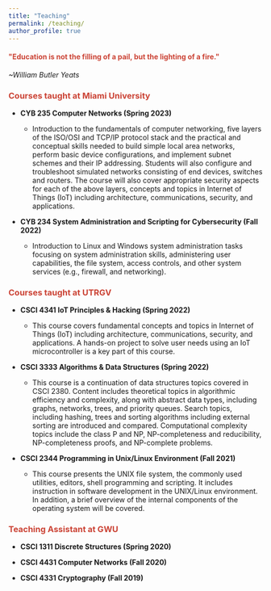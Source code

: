 ```yaml
---
title: "Teaching"
permalink: /teaching/
author_profile: true
---
```

<link href="https://fonts.googleapis.com/css?family=Comfortaa:300,400,700|Righteous" rel="stylesheet">

<h4><font color="#cb4335">"Education is not the filling of a pail, but the lighting of a fire."</font></h4>
 
 *~William Butler Yeats*
### <i class="fa fa-fw fa-chalkboard-teacher" aria-hidden="true" style="color:#cb4335"></i><font color="#cb4335"> Courses taught at Miami University</font>

* **CYB 235 Computer Networks (Spring 2023)**
  * Introduction to the fundamentals of computer networking, five layers of the ISO/OSI and TCP/IP protocol stack and the practical and conceptual skills needed to build simple local area networks, perform basic device configurations, and implement subnet schemes and their IP addressing. Students will also configure and troubleshoot simulated networks consisting of end devices, switches and routers. The course will also cover appropriate security aspects for each of the above layers, concepts and topics in Internet of Things (IoT) including architecture, communications, security, and applications. 

* **CYB 234 System Administration and Scripting for Cybersecurity (Fall 2022)**
  * Introduction to Linux and Windows system administration tasks focusing on system administration skills, administering user capabilities, the file system, access controls, and other system services (e.g., firewall, and networking). 


### <i class="fa fa-fw fa-chalkboard-teacher" aria-hidden="true" style="color:#cb4335"></i><font color="#cb4335"> Courses taught at UTRGV</font>

* **CSCI 4341 IoT Principles & Hacking (Spring 2022)** 
  * This course covers fundamental concepts and topics in Internet of Things  (IoT) including architecture, communications, security, and applications. A hands-on project to solve user needs using an IoT microcontroller is a key part of this course.

* **CSCI 3333 Algorithms & Data Structures (Spring 2022)** 
  * This course is a continuation of data structures topics covered in CSCI 2380. Content includes theoretical topics in algorithmic efficiency and complexity, along with abstract data types, including graphs, networks, trees, and priority queues. Search topics, including hashing, trees and sorting algorithms including external sorting are introduced and compared. Computational complexity topics include the class P and NP, NP-completeness and reducibility, NP-completeness proofs, and NP-complete problems. 
* **CSCI 2344 Programming in Unix/Linux Environment (Fall 2021)** 
  * This course presents the UNIX file system, the commonly used utilities, editors, shell programming and scripting. It includes instruction in software development in the UNIX/Linux environment. In addition, a brief overview of the internal components of the operating system will be covered. 


### <i class="fa fa-fw fa-chalkboard-teacher" aria-hidden="true" style="color:#cb4335"></i><font color="#cb4335"> Teaching Assistant at GWU</font>


* **CSCI 1311 Discrete Structures (Spring 2020)**
  
* **CSCI 4431 Computer Networks (Fall 2020)**
  
* **CSCI 4331 Cryptography (Fall 2019)**
  

